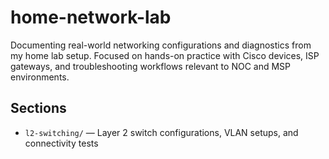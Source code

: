 # home-network-lab

Documenting real-world networking configurations and diagnostics from my home lab setup. Focused on hands-on practice with Cisco devices, ISP gateways, and troubleshooting workflows relevant to NOC and MSP environments.

## Sections

- `l2-switching/` — Layer 2 switch configurations, VLAN setups, and connectivity tests
